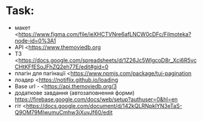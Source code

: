 # Task:
* макет <https://www.figma.com/file/ieXHCTVNre6afLNCW0cDFc/Filmoteka?node-id=0%3A1
* API <https://www.themoviedb.org
* ТЗ <https://docs.google.com/spreadsheets/d/1Z26Jc5WlgcoD8r_Xci6R5vcCHtKFfESoJFhZQ2eh77E/edit#gid=0
* плагін для пагінації <https://www.npmjs.com/package/tui-pagination
* лоадер <https://notiflix.github.io/loading
* Base url - <https://api.themoviedb.org/3
* додаткове завдання (автозаповнення форми) https://firebase.google.com/docs/web/setup?authuser=0&hl=en
* гіт <https://docs.google.com/document/d/142kQLRNpklYN3eTaS-Q9OM79MIwumuCmhw3jXuvJf60/edit
